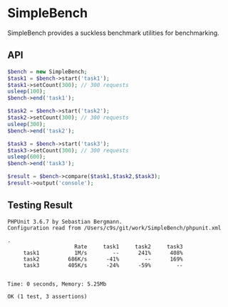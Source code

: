 SimpleBench
===========

SimpleBench provides a suckless benchmark utilities for benchmarking.

## API

```php
$bench = new SimpleBench;
$task1 = $bench->start('task1');
$task1->setCount(300); // 300 requests
usleep(100);
$bench->end('task1');

$task2 = $bench->start('task2');
$task2->setCount(300); // 300 requests
usleep(300);
$bench->end('task2');

$task3 = $bench->start('task3');
$task3->setCount(300); // 300 requests
usleep(600);
$bench->end('task3');

$result = $bench->compare($task1,$task2,$task3);
$result->output('console');
```


## Testing Result

    PHPUnit 3.6.7 by Sebastian Bergmann.
    Configuration read from /Users/c9s/git/work/SimpleBench/phpunit.xml
    
    .
                         Rate     task1     task2     task3
         task1           1M/s        --      241%      408%
         task2         686K/s      -41%        --      169%
         task3         405K/s      -24%      -59%        --
    
    
    Time: 0 seconds, Memory: 5.25Mb
    
    OK (1 test, 3 assertions)

